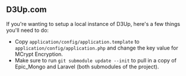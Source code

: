 D3Up.com
---

If you're wanting to setup a local instance of D3Up, here's a few things you'll need to do:

- Copy `application/config/application.template` to `application/config/application.php` and change the key value for MCrypt Encryption.  
- Make sure to run `git submodule update --init` to pull in a copy of Epic_Mongo and Laravel (both submodules of the project).
